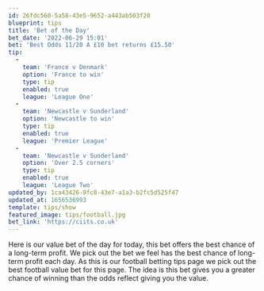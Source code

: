 ```yaml
---
id: 26fdc560-5a58-43e5-9652-a443ab503f20
blueprint: tips
title: 'Bet of the Day'
bet_date: '2022-06-29 15:01'
bet: 'Best Odds 11/20 A £10 bet returns £15.50'
tip:
  -
    team: 'France v Denmark'
    option: 'France to win'
    type: tip
    enabled: true
    league: 'League One'
  -
    team: 'Newcastle v Sunderland'
    option: 'Newcastle to win'
    type: tip
    enabled: true
    league: 'Premier League'
  -
    team: 'Newcastle v Sunderland'
    option: 'Over 2.5 corners'
    type: tip
    enabled: true
    league: 'League Two'
updated_by: 1ca43426-9fc8-43e7-a1a3-b2fc5d525f47
updated_at: 1656536993
template: tips/show
featured_image: tips/football.jpg
bet_link: 'https://ciits.co.uk'
---
```

Here is our value bet of the day for today, this bet offers the best chance of a long-term profit. We pick out the bet we feel has the best chance of long-term profit each day. As this is our football betting tips page we pick out the best football value bet for this page. The idea is this bet gives you a greater chance of winning than the odds reflect giving you the value.